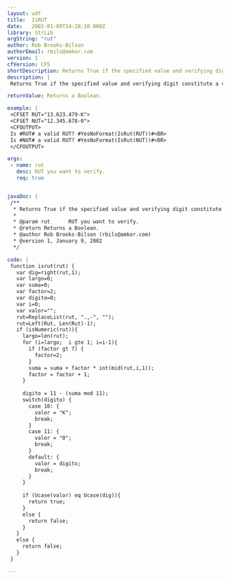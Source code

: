 ```yaml
---
layout: udf
title:  IsRUT
date:   2002-01-09T14:28:10.000Z
library: StrLib
argString: "rut"
author: Rob Brooks-Bilson
authorEmail: rbils@amkor.com
version: 1
cfVersion: CF5
shortDescription: Returns True if the specified value and verifying digit constitute a valid RUT (government company number used in Chile).
description: |
 Returns True if the specified value and verifying digit constitute a valid RUT (government company number used by Chile).  RUT numbers appear in the form xx.xxx.xxx-y or x.xxx.xxx-y where x represents digits 0-9 and y represents the verifying digit in the form 0-9|K.

returnValue: Returns a Boolean.

example: |
 <CFSET RUT="13.623.479-K">
 <CFSET NUT="12.345.678-0">
 <CFOUTPUT>
 Is #RUT# a valid RUT? #YesNoFormat(IsRut(RUT))#<BR>
 Is #NUT# a valid RUT? #YesNoFormat(IsRut(NUT))#<BR>
 </CFOUTPUT>

args:
 - name: rut
   desc: RUT you want to verify.
   req: true


javaDoc: |
 /**
  * Returns True if the specified value and verifying digit constitute a valid RUT (government company number used in Chile).
  * 
  * @param rut      RUT you want to verify. 
  * @return Returns a Boolean. 
  * @author Rob Brooks-Bilson (rbils@amkor.com) 
  * @version 1, January 9, 2002 
  */

code: |
 function isrut(rut) {
   var dig=right(rut,1);
   var largo=0;
   var suma=0;
   var factor=2;
   var digito=0;
   var i=0;
   var valor="";
   rut=ReplaceList(rut, ".,-", "");
   rut=Left(Rut, Len(Rut)-1);
   if (isNumeric(rut)){
     largo=len(rut);
     for (i=largo;  i gte 1; i=i-1){
       if (factor gt 7) {
         factor=2;
       }
       suma = suma + factor * int(mid(rut,i,1));
       factor = factor + 1;
     }
 
     digito = 11 - (suma mod 11);
     switch(digito) {
       case 10: {
         valor = "K";
         break;
       }
       case 11: {
         valor = "0";
         break;
       }    
       default: {
         valor = digito;
         break;
       }
     }
 
     if (Ucase(valor) eq Ucase(dig)){
       return true;
     }
     else {
       return false;
     }
   }
   else {
     return false;
   }
 }

---
```


